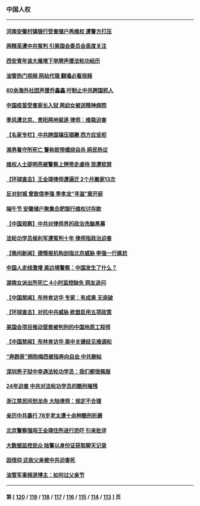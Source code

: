 ### 中国人权
---
#### [河南安徽村镇银行受害储户再维权 遭警方打压](../../pages/ncid278/n14026972.md?07050045) 
#### [两精英遭中共冤判 引美国会委员会高度关注](../../pages/ncid278/n14026429.md?07050045) 
#### [西安青年谈大雁塔下举牌声援法轮功经历](../../pages/ncid278/n14026417.md?07050045) 
#### [油管热门视频 网站代理 翻墙必看视频](http://138.2.39.72:81/youtube.html?epic-marker?07050045)
#### [60余海外社团声援乔鑫鑫 吁制止中共跨国抓人](../../pages/ncid278/n14025268.md?07050045) 
#### [中国疫苗受害家长入狱 两幼女被送精神病院](../../pages/ncid278/n14024727.md?07050045) 
#### [季风遭北京、贵阳两地驱逐 律师：维稳迫害](../../pages/ncid278/n14024015.md?07050045) 
#### [【名家专栏】中共跨国镇压猖獗 西方应坚拒](../../pages/ncid278/n14023547.md?07050045) 
#### [湘男看守所死亡 警称胶带缠绕自杀 网民热议](../../pages/ncid278/n14023415.md?07050045) 
#### [维权人士邵明亮被警察上铐带走虐待 现遭软禁](../../pages/ncid278/n14021977.md?07050045) 
#### [【环球直击】王全璋律师遭逼迁 2个月搬家13次](../../pages/ncid278/n14021724.md?07050045) 
#### [反对封城 曾致信李强 季孝龙“寻滋”案开庭](../../pages/ncid278/n14021798.md?07050045) 
#### [端午节 安徽储户聚集合肥银行维权讨存款](../../pages/ncid278/n14021481.md?07050045) 
#### [【中国观察】中共对律师界的政治洗脑黑幕](../../pages/ncid278/n14021404.md?07050045) 
#### [法轮功学员侯利军遭冤判十年 律师指政治迫害](../../pages/ncid278/n14020465.md?07050045) 
#### [【晚间新闻】德情报机构剑指北京威胁 李强一行尴尬](../../pages/ncid278/n14020854.md?07050045) 
#### [中国人走线激增 美边境警察：中国发生了什么？](../../pages/ncid278/n14020685.md?07050045) 
#### [湖南女派出所死亡 4小时监控缺失 网友追问](../../pages/ncid278/n14020534.md?07050045) 
#### [【中国禁闻】布林肯访华 专家：有成果 无突破](../../pages/ncid278/n14019778.md?07050045) 
#### [【环球直击】对抗中共威胁 欧盟启用五项政策](../../pages/ncid278/n14019784.md?07050045) 
#### [美国会项目推动营救被判刑的中国地质工程师](../../pages/ncid278/n14019887.md?07050045) 
#### [【中国禁闻】布林肯访华 美中关键歧见难调和](../../pages/ncid278/n14019181.md?07050045) 
#### [“奔跑哥”拥抱梅西被指奔向自由 中共删帖](../../pages/ncid278/n14018351.md?07050045) 
#### [深圳男子狱中幸遇法轮功学员：我们都很佩服](../../pages/ncid278/n14017626.md?07050045) 
#### [24年迫害 中共对法轮功学员的酷刑摧残](../../pages/ncid278/n14016856.md?07050045) 
#### [浙江禁民间划龙舟 大陆律师：规定不合理](../../pages/ncid278/n14016855.md?07050045) 
#### [亲历中共暴行 78岁老太遭十余种酷刑折磨](../../pages/ncid278/n14016167.md?07050045) 
#### [北京警察强闯王全璋住所进行恐吓 引来批评](../../pages/ncid278/n14015259.md?07050045) 
#### [大数据监控民众 陆警以身份证获取聊天记录](../../pages/ncid278/n14016384.md?07050045) 
#### [因信仰 这些父亲被中共迫害死](../../pages/ncid278/n14015381.md?07050045) 
#### [油管军事频道博主：如何过父亲节](../../pages/ncid278/n14016241.md?07050045) 

---
#### 第 [ [120](./120.md?07050045) / [119](./119.md?07050045) / [118](./118.md?07050045) / [117](./117.md?07050045) / [116](./116.md?07050045) / [115](./115.md?07050045) / [114](./114.md?07050045) / [113](./113.md?07050045) ] 页
